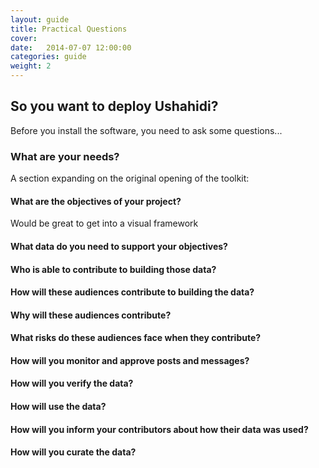 ```yaml
---
layout: guide
title: Practical Questions
cover: 
date:   2014-07-07 12:00:00
categories: guide
weight: 2
---
```


## So you want to deploy Ushahidi? 
Before you install the software, you need to ask some questions...

### What are your needs?
A section expanding on the original opening of the toolkit:

#### What are the objectives of your project?
Would be great to get into a visual framework

#### What data do you need to support your objectives?
#### Who is able to contribute to building those data?
#### How will these audiences contribute to building the data?
#### Why will these audiences contribute?
#### What risks do these audiences face when they contribute?
#### How will you monitor and approve posts and messages?
#### How will you verify the data?
#### How will use the data?
#### How will you inform your contributors about how their data was used?
#### How will you curate the data?